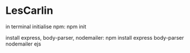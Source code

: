 # LesCarlin

in terminal initialise npm:
npm init

install express, body-parser, nodemailer:
npm install express body-parser nodemailer ejs
